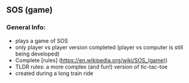 ## SOS (game)
### General Info:
- plays a game of SOS
- only player vs player version completed (player vs computer is still being developed)
- Complete [rules] (https://en.wikipedia.org/wiki/SOS_(game))
- TLDR rules: a more complex (and fun!) version of tic-tac-toe
- created during a long train ride 
